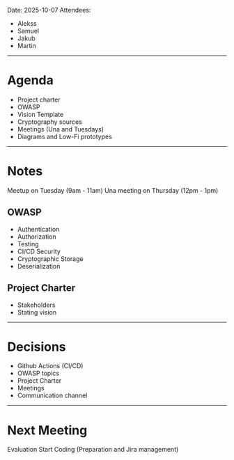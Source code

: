 Date: 2025-10-07
Attendees:
- Alekss
- Samuel
- Jakub
- Martin
--- 
# Agenda
- Project charter
- OWASP
- Vision Template
- Cryptography sources
- Meetings (Una and Tuesdays)
- Diagrams and Low-Fi prototypes
--- 
# Notes
Meetup on Tuesday (9am - 11am)
Una meeting on Thursday (12pm - 1pm)
## OWASP
- Authentication
- Authorization
- Testing
- CI/CD Security
- Cryptographic Storage
- Deserialization
## Project Charter
- Stakeholders
- Stating vision
---
# Decisions
- Github Actions (CI/CD)
- OWASP topics
- Project Charter
- Meetings
- Communication channel
---
# Next Meeting
Evaluation
Start Coding (Preparation and Jira management)